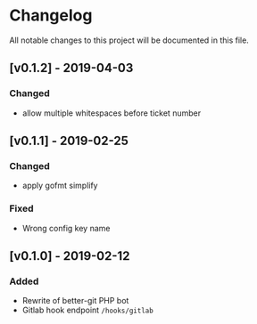 # Changelog

All notable changes to this project will be documented in this file.

## [v0.1.2] - 2019-04-03
### Changed
- allow multiple whitespaces before ticket number

## [v0.1.1] - 2019-02-25
### Changed
- apply gofmt simplify

### Fixed
- Wrong config key name

## [v0.1.0] - 2019-02-12
### Added

- Rewrite of better-git PHP bot
- Gitlab hook endpoint `/hooks/gitlab`

